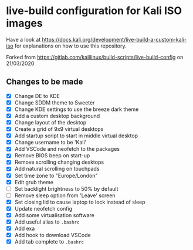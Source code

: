 # live-build configuration for Kali ISO images

Have a look at https://docs.kali.org/development/live-build-a-custom-kali-iso
for explanations on how to use this repository.

Forked from https://gitlab.com/kalilinux/build-scripts/live-build-config on 21/03/2020  


## Changes to be made
- [x] Change DE to KDE
- [x] Change SDDM theme to Sweeter
- [x] Change KDE settings to use the breeze dark theme
- [x] Add a custom desktop background
- [x] Change layout of the desktop
- [x] Create a grid of 9x9 virtual desktops
- [x] Add startup script to start in middle virtual desktop
- [x] Change username to be 'Kali'
- [x] Add VSCode and neofetch to the packages
- [x] Remove BIOS beep on start-up
- [x] Remove scrolling changing desktops
- [x] Add natural scrolling on touchpads
- [x] Set time zone to "Europe/London"
- [x] Edit grub theme
- [ ] Set backlight brightness to 50% by default
- [ ] Remove sleep option from 'Leave' screen
- [x] Set closing lid to cause laptop to lock instead of sleep
- [x] Update neofetch config
- [x] Add some virtualisation software
- [x] Add useful alias to `.bashrc`
- [x] Add exa
- [x] Add hook to download VSCode
- [x] Add tab complete to `.bashrc`
